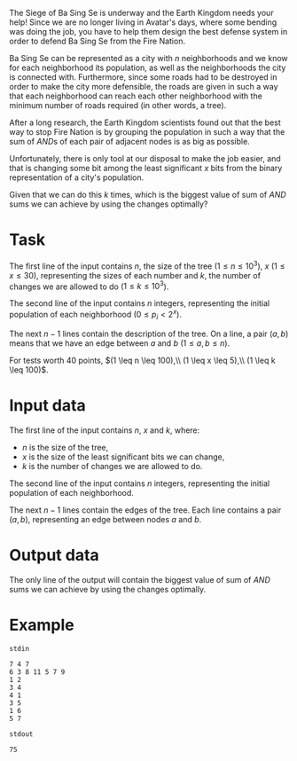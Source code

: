 The Siege of Ba Sing Se is underway and the Earth Kingdom needs your help! Since we are no longer living in Avatar's days, where some bending was doing the job, you have to help them design the best defense system in order to defend Ba Sing Se from the Fire Nation.

Ba Sing Se can be represented as a city with $n$ neighborhoods and we know for each neighborhood its population, as well as the neighborhoods the city is connected with. Furthermore, since some roads had to be destroyed in order to make the city more defensible, the roads are given in such a way that each neighborhood can reach each other neighborhood with the minimum number of roads required (in other words, a tree).

After a long research, the Earth Kingdom scientists found out that the best way to stop Fire Nation is by grouping the population in such a way that the sum of $AND$s of each pair of adjacent nodes is as big as possible.

Unfortunately, there is only tool at our disposal to make the job easier, and that is changing some bit among the least significant $x$ bits from the binary representation of a city's population.

Given that we can do this $k$ times, which is the biggest value of sum of $AND$ sums we can achieve by using the changes optimally?

# Task

The first line of the input contains $n$, the size of the tree ($1 \leq n \leq 10^3$), $x$ ($1 \leq x \leq 30$), representing the sizes of each number and $k$, the number of changes we are allowed to do ($1 \leq k \leq 10^3$).

The second line of the input contains $n$ integers, representing the initial population of each neighborhood ($0 \leq p_i < 2^x$).

The next $n - 1$ lines contain the description of the tree. On a line, a pair $(a, b)$ means that we have an edge between $a$ and $b$ ($1 \leq a, b \leq n$).

For tests worth $40$ points, $(1 \leq n \leq 100),\\ (1 \leq x \leq 5),\\ (1 \leq k \leq 100)$.

# Input data

The first line of the input contains $n$, $x$ and $k$, where:
- $n$ is the size of the tree,
- $x$ is the size of the least significant bits we can change,
- $k$ is the number of changes we are allowed to do.

The second line of the input contains $n$ integers, representing the initial population of each neighborhood.

The next $n - 1$ lines contain the edges of the tree. Each line contains a pair $(a, b)$, representing an edge between nodes $a$ and $b$.

# Output data

The only line of the output will contain the biggest value of sum of $AND$ sums we can achieve by using the changes optimally.

# Example

`stdin`
```
7 4 7
6 3 8 11 5 7 9
1 2
3 4
4 1
3 5
1 6
5 7
```

`stdout`
```
75
